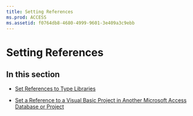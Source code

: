 ```yaml
---
title: Setting References
ms.prod: ACCESS
ms.assetid: f0764db8-4680-4999-9601-3e409a3c9ebb
---
```



# Setting References

## In this section


- [Set References to Type Libraries](set-references-to-type-libraries.md)
    
- [Set a Reference to a Visual Basic Project in Another Microsoft Access Database or Project](set-a-reference-to-a-visual-basic-project-in-another-microsoft-access-database-o.md)
    

